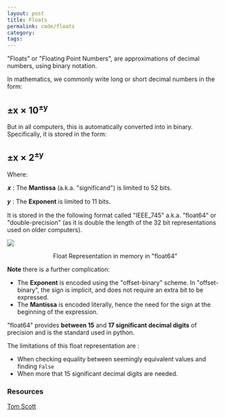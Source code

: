 ```yaml
---
layout: post
title: Floats
permalink: code/floats
category: 
tags: 
---
```



"Floats" or "Floating Point Numbers", are approximations of decimal numbers, using binary notation.

In mathematics, we commonly write long or short decimal numbers in the form:

## ±x × 10<sup>±y</sup>

But in all computers, this is automatically converted into in binary. Specifically, it is stored in the form:

## ±x × 2<sup>±y</sup>

Where:

𝒙 : The __Mantissa__ (a.k.a. "significand") is limited to 52 bits.

𝒚 : The __Exponent__ is limited to 11 bits.

It is stored in the the following format called "IEEE_745" a.k.a. "float64" or "double-precision" (as it is double the length of the 32 bit representations used on older computers).

![](https://filedn.eu/ldJhAY64zF58aVds1pK8ovH/IEEE_754_Double_Floating_Point_Forma.svg)

<div align="center">Float Representation in memory in "float64"</div>

__Note__ there is a further complication:

- The __Exponent__  is encoded using the "offset-binary" scheme. In  "offset-binary", the sign is implicit, and does not require an extra bit to be expressed.
- The __Mantissa__ is encoded literally, hence the need for the sign at the beginning of the expression.

"float64" provides __between 15__ and __17 significant decimal digits__ of precision and is the standard used in python.

The limitations of this float representation are :

- When checking equality between seemingly equivalent values and finding `False`
- When more that 15 significant decimal digits are needed.

### Resources

[Tom Scott](https://www.youtube.com/watch?v=PZRI1IfStY0)
